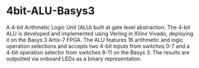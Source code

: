 # 4bit-ALU-Basys3
A 4-bit Arithmetic Logic Unit (ALU) built at gate level abstraction. The 4-bit ALU is developed and implemented using Verilog in Xilinx Vivado, deploying it on the Basys 3 Artix-7 FPGA. The ALU features 16 arithmetic and logic operation selections and accepts two 4-bit inputs from switches 0-7 and a 4-bit operation selector from switches 8-11 on the Basys 3. The results are outputted via onboard LEDs as a binary representation.
